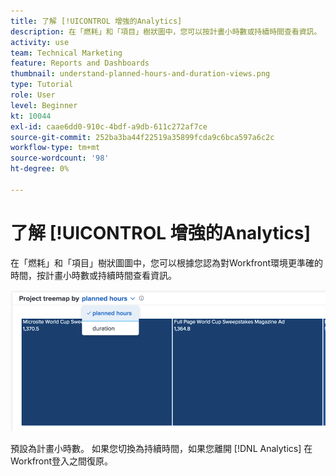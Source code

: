 ```yaml
---
title: 了解 [!UICONTROL 增強的Analytics]
description: 在「燃耗」和「項目」樹狀圖中，您可以按計畫小時數或持續時間查看資訊。
activity: use
team: Technical Marketing
feature: Reports and Dashboards
thumbnail: understand-planned-hours-and-duration-views.png
type: Tutorial
role: User
level: Beginner
kt: 10044
exl-id: caae6dd0-910c-4bdf-a9db-611c272af7ce
source-git-commit: 252ba3ba44f22519a35899fcda9c6bca597a6c2c
workflow-type: tm+mt
source-wordcount: '98'
ht-degree: 0%

---
```


# 了解 [!UICONTROL 增強的Analytics]

在「燃耗」和「項目」樹狀圖圖中，您可以根據您認為對Workfront環境更準確的時間，按計畫小時數或持續時間查看資訊。

![選取計畫小時數而非持續時間的影像](assets/section-1-5.png)

預設為計畫小時數。 如果您切換為持續時間，如果您離開 [!DNL Analytics] 在Workfront登入之間復原。

